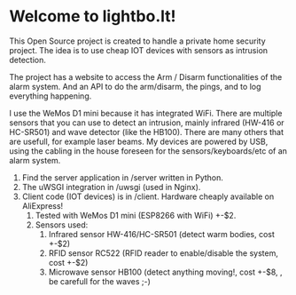 # Welcome to lightbo.lt!

This Open Source project is created to handle a private home security project. The idea is to use cheap IOT devices with sensors as intrusion detection.

The project has a website to access the Arm / Disarm functionalities of the alarm system. And an API to do the arm/disarm, the pings, and to log everything happening.

I use the WeMos D1 mini because it has integrated WiFi. There are multiple sensors that you can use to detect an intrusion, mainly infrared (HW-416 or HC-SR501) and wave detector (like the HB100). There are many others that are usefull, for example laser beams.
My devices are powered by USB, using the cabling in the house foreseen for the sensors/keyboards/etc of an alarm system.

1. Find the server application in /server written in Python.
1. The uWSGI integration in /uwsgi (used in Nginx).
1. Client code (IOT devices) is in /client. Hardware cheaply available on AliExpress!
    1. Tested with WeMos D1 mini (ESP8266 with WiFi) +-$2.
    1. Sensors used:
        1. Infrared sensor HW-416/HC-SR501 (detect warm bodies, cost +-$2)
        1. RFID sensor RC522 (RFID reader to enable/disable the system, cost +-$2)
        1. Microwave sensor HB100 (detect anything moving!, cost +-$8, , be carefull for the waves ;-)
